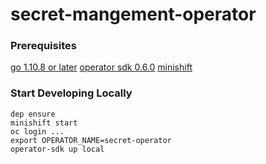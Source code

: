 # secret-mangement-operator

### Prerequisites
[go 1.10.8 or later](https://golang.org/dl/)
[operator sdk 0.6.0](https://github.com/operator-framework/operator-sdk/tree/v0.6.x)
[minishift](https://github.com/minishift/minishift)

### Start Developing Locally

```
dep ensure
minishift start
oc login ...
export OPERATOR_NAME=secret-operator
operator-sdk up local
```